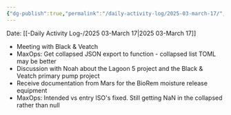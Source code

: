 ```yaml
---
{"dg-publish":true,"permalink":"/daily-activity-log/2025-03-march-17/","noteIcon":"","created":"2025-05-20T10:32:04.104-05:00"}
---
```


Date: [[-Daily Activity Log-/2025 03-March 17\|2025 03-March 17]]

- Meeting with Black & Veatch
- MaxOps: Get collapsed JSON export to function - collapsed list TOML may be better
- Discussion with Noah about the Lagoon 5 project and the Black & Veatch primary pump project
- Receive documentation from Mars for the BioRem moisture release equipment
- MaxOps: Intended vs entry ISO's fixed. Still getting NaN in the collapsed rather than null


